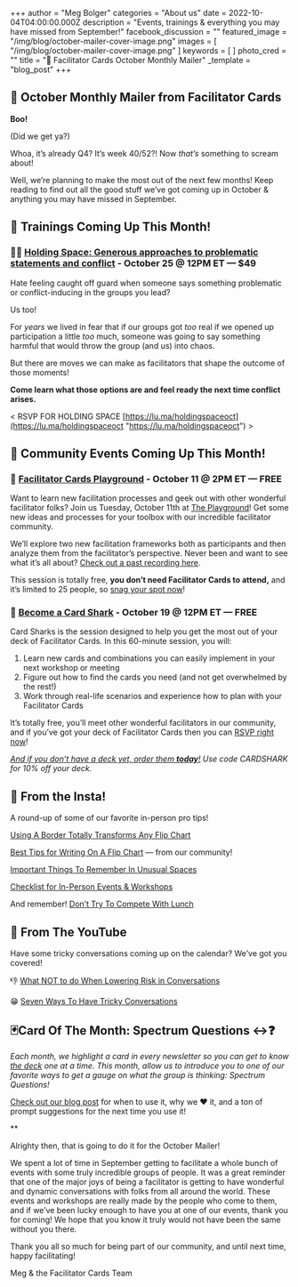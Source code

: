 +++
author = "Meg Bolger"
categories = "About us"
date = 2022-10-04T04:00:00.000Z
description = "Events, trainings & everything you may have missed from September!"
facebook_discussion = ""
featured_image = "/img/blog/october-mailer-cover-image.png"
images = [ "/img/blog/october-mailer-cover-image.png" ]
keywords = [ ]
photo_cred = ""
title = "👻 Facilitator Cards October Monthly Mailer"
_template = "blog_post"
+++

## 👻 **October Monthly Mailer from Facilitator Cards**

**Boo!**

(Did we get ya?)

Whoa, it’s already Q4? It’s week 40/52?! Now _that’s_ something to scream about!

Well, we’re planning to make the most out of the next few months! Keep reading to find out all the good stuff we’ve got coming up in October & anything you may have missed in September.

## **📆 Trainings Coming Up This Month!**

### 🧑‍🏫 [**Holding Space: Generous approaches to problematic statements and conflict**](https://lu.ma/holdingspaceoct) **- October 25 @ 12PM ET — $49**

Hate feeling caught off guard when someone says something problematic or conflict-inducing in the groups you lead?

Us too!

For _years_ we lived in fear that if our groups got _too_ real if we opened up participation a little _too_ much, someone was going to say something harmful that would throw the group (and us) into chaos.

But there are moves we can make as facilitators that shape the outcome of those moments!

**Come learn what those options are and feel ready the next time conflict arises.**

< RSVP FOR HOLDING SPACE [https://lu.ma/holdingspaceoct](https://lu.ma/holdingspaceoct "https://lu.ma/holdingspaceoct") >

## **📆 Community Events Coming Up This Month!**

### **🤸** [**Facilitator Cards Playground**](https://lu.ma/playground) **- October 11 @ 2PM ET — FREE**

Want to learn new facilitation processes and geek out with other wonderful facilitator folks? Join us Tuesday, October 11th at [The Playground](https://lu.ma/playground)! Get some new ideas and processes for your toolbox with our incredible facilitator community.

We’ll explore two new facilitation frameworks both as participants and then analyze them from the facilitator’s perspective. Never been and want to see what it’s all about? [Check out a past recording here](https://youtu.be/XZwoXwZ9-1g).

This session is totally free, **you don’t need Facilitator Cards to attend,** and it’s limited to 25 people, so [snag your spot now](https://lu.ma/playground)!

### **🦈** [**Become a Card Shark**](https://lu.ma/cardsharks) **- October 19 @ 12PM ET — FREE**

Card Sharks is the session designed to help you get the most out of your deck of Facilitator Cards. In this 60-minute session, you will:

1. Learn new cards and combinations you can easily implement in your next workshop or meeting
2. Figure out how to find the cards you need (and not get overwhelmed by the rest!)
3. Work through real-life scenarios and experience how to plan with your Facilitator Cards

It’s totally free, you’ll meet other wonderful facilitators in our community, and if you’ve got your deck of Facilitator Cards then you can [RSVP right now](https://lu.ma/cardsharks)!

[_And if you don’t have a deck yet, order them_ **_today_**_!_](https://shop.facilitator.cards/products/facilitator-cards) _Use code CARDSHARK for 10% off your deck._

## 📸 **From the Insta!**

A round-up of some of our favorite in-person pro tips!

[Using A Border Totally Transforms Any Flip Chart](https://www.instagram.com/p/CeB1i6yrQCW/)

[Best Tips for Writing On A Flip Chart](https://www.instagram.com/p/Cc0bHFrLDU0/) — from our community!

[Important Things To Remember In Unusual Spaces](https://www.instagram.com/p/CdYSuyILNpt/)

[Checklist for In-Person Events & Workshops](https://www.instagram.com/p/CcQtGI7Ly0k/)

And remember! [Don’t Try To Compete With Lunch](https://www.instagram.com/p/CdGk1wwLCzr/)

## 🔴 From The YouTube

Have some tricky conversations coming up on the calendar? We’ve got you covered!

👎 [What NOT to do When Lowering Risk in Conversations](https://youtu.be/Emw3gu6sKlc)

😁 [Seven Ways To Have Tricky Conversations](https://youtu.be/Sg_KUIVSZ2s)

## 🃏Card Of The Month: Spectrum Questions ↔️❓

_Each month, we highlight a card in every newsletter so you can get to know_ [_the deck_](http://shop.facilitator.cards) _one at a time. This month, allow us to introduce you to one of our favorite ways to get a gauge on what the group is thinking: Spectrum Questions!_

[Check out our blog post](https://www.facilitator.cards/blog/october-card-of-the-month-spectrum-questions/) for when to use it, why we ❤️ it, and a ton of prompt suggestions for the next time you use it!

\**

Alrighty then, that is going to do it for the October Mailer!

We spent a lot of time in September getting to facilitate a whole bunch of events with some truly incredible groups of people. It was a great reminder that one of the major joys of being a facilitator is getting to have wonderful and dynamic conversations with folks from all around the world. These events and workshops are really made by the people who come to them, and if we’ve been lucky enough to have you at one of our events, thank you for coming! We hope that you know it truly would not have been the same without you there.

Thank you all so much for being part of our community, and until next time, happy facilitating!

Meg & the Facilitator Cards Team
